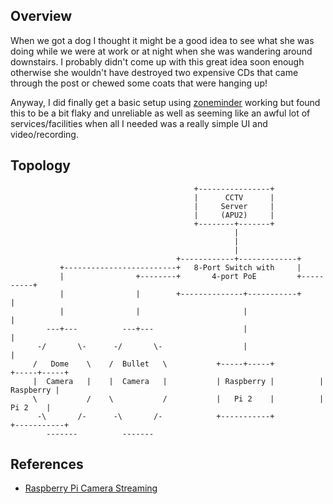 ## Overview

When we got a dog I thought it might be a good idea to see what she was doing while we were at work or at 
night when she was wandering around downstairs.  I probably didn't come up with this great idea soon 
enough otherwise she wouldn't have destroyed two expensive CDs that came through the post or chewed some
coats that were hanging up!

Anyway, I did finally get a basic setup using [zoneminder](https://zoneminder.com) working but found this to 
be a bit flaky and unreliable as well as seeming like an awful lot of services/facilities when all I 
needed was a really simple UI and video/recording.


## Topology


```
 	                                 	 +----------------+
    	                       	         |      CCTV      |
	                       	        	 |     Server     |
	                       	        	 |     (APU2)     |
	                                 	 +--------+-------+
                        						  |
						                          |
						                          |
                                     +------------+-------------+
           +-------------------------+   8-Port Switch with     |
      	   | 	            +--------+       4-port PoE         +----------+
           |                |        +--------------+-----------+	       |
    	   |		        |			            |	                   |
    	---+--- 	     ---+---		            |	                   |
      -/       \-      -/       \-		            |      	               |
     /   Dome    \    /	 Bullet   \	          +-----+-----+	         +-----+-----+
     |  Camera   |    |	 Camera   |		      | Raspberry |	         | Raspberry |
     \           /    \	          /		      |   Pi 2    |	         |   Pi 2    |
      -\       /-      -\       /-		      +-----------+	         +-----------+
    	-------          -------
```



## References

* [Raspberry Pi Camera Streaming](https://tutorials-raspberrypi.com/raspberry-pi-security-camera-livestream-setup/)
